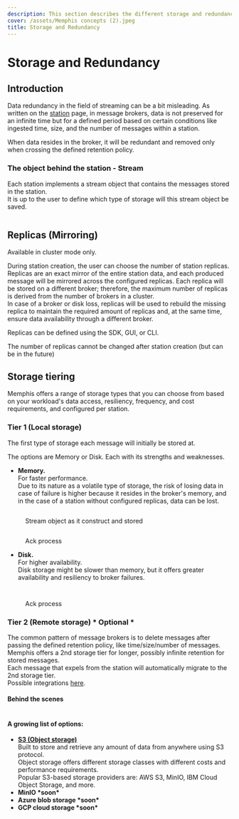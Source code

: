 ```yaml
---
description: This section describes the different storage and redundancy options
cover: /assets/Memphis concepts (2).jpeg
title: Storage and Redundancy
---
```


# Storage and Redundancy

## Introduction

Data redundancy in the field of streaming can be a bit misleading. As written on the [station](./station) page, in message brokers, data is not preserved for an infinite time but for a defined period based on certain conditions like ingested time, size, and the number of messages within a station.

When data resides in the broker, it will be redundant and removed only when crossing the defined retention policy.

### The object behind the station - Stream

Each station implements a stream object that contains the messages stored in the station.\
It is up to the user to define which type of storage will this stream object be saved.

<figure><img src="/assets/stream.jpeg" alt=""><figcaption></figcaption></figure>

## Replicas (Mirroring)

Available in cluster mode only.

During station creation, the user can choose the number of station replicas. Replicas are an exact mirror of the entire station data, and each produced message will be mirrored across the configured replicas. Each replica will be stored on a different broker; therefore, the maximum number of replicas is derived from the number of brokers in a cluster.\
In case of a broker or disk loss, replicas will be used to rebuild the missing replica to maintain the required amount of replicas and, at the same time, ensure data availability through a different broker.

Replicas can be defined using the SDK, GUI, or CLI.

The number of replicas cannot be changed after station creation (but can be in the future)

## Storage tiering

Memphis offers a range of storage types that you can choose from based on your workload's data access, resiliency, frequency, and cost requirements, and configured per station.

### Tier 1 (Local storage)

The first type of storage each message will initially be stored at.

The options are Memory or Disk. Each with its strengths and weaknesses.

* **Memory.**\
  For faster performance.\
  Due to its nature as a volatile type of storage, the risk of losing data in case of failure is higher because it resides in the broker's memory, and in the case of a station without configured replicas, data can be lost.

<figure><img src="/assets/storage type memory.jpeg" alt=""><figcaption><p>Stream object as it construct and stored</p></figcaption></figure>

<figure><img src="/assets/mem ack.jpeg" alt=""><figcaption><p>Ack process</p></figcaption></figure>

* **Disk.**\
  For higher availability.\
  Disk storage might be slower than memory, but it offers greater availability and resiliency to broker failures.

<figure><img src="/assets/disk.jpeg" alt=""><figcaption></figcaption></figure>

<figure><img src="/assets/disk ack.jpeg" alt=""><figcaption><p>Ack process</p></figcaption></figure>

### Tier 2 (Remote storage) \* Optional \*

The common pattern of message brokers is to delete messages after passing the defined retention policy, like time/size/number of messages.\
Memphis offers a 2nd storage tier for longer, possibly infinite retention for stored messages.\
Each message that expels from the station will automatically migrate to the 2nd storage tier.\
Possible integrations [here](../../integrations/storage/).

#### Behind the scenes

<figure><img src="/assets/storage tier arch (1).jpeg" alt=""><figcaption></figcaption></figure>

#### A growing list of options:

* [**S3 (Object storage)**](../../integrations/storage/amazon-s3)\
  Built to store and retrieve any amount of data from anywhere using S3 protocol.\
  Object storage offers different storage classes with different costs and performance requirements.\
  Popular S3-based storage providers are: AWS S3, MinIO, IBM Cloud Object Storage, and more.
* **MinIO \*soon\***
* **Azure blob storage \*soon\***
* **GCP cloud storage \*soon\***
